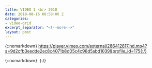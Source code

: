 ```yaml
---
title: VIDEO 1 <br> 2018
date: 2018-08-16 00:58:00 Z
categories:
- video-grid
excerpt_separator: "<!--more-->"
layout: post
---
```


{::nomarkdown}
https://player.vimeo.com/external/286412817.hd.mp4?s=9d2cfb3eedde2ec8c4071b8d05c4c98d5abd1039&profile_id=175{:/}  

<!--more-->
{::nomarkdown}
<img class="lazyload" data-vimeo-id="286412817" src="" alt="">
{:/}  
